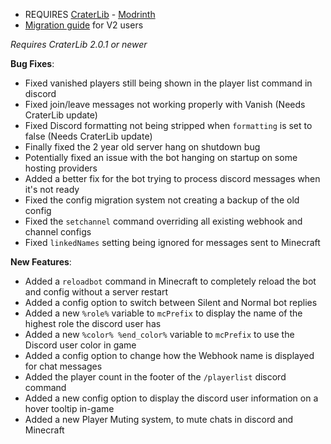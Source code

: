- REQUIRES [CraterLib](https://www.curseforge.com/minecraft/mc-mods/craterlib) - [Modrinth](https://modrinth.com/mod/craterlib)
- [Migration guide](https://sdlink.fdd-docs.com/migration/) for V2 users


*Requires CraterLib 2.0.1 or newer*


**Bug Fixes**:

* Fixed vanished players still being shown in the player list command in discord
* Fixed join/leave messages not working properly with Vanish (Needs CraterLib update)
* Fixed Discord formatting not being stripped when `formatting` is set to false (Needs CraterLib update)
* Finally fixed the 2 year old server hang on shutdown bug
* Potentially fixed an issue with the bot hanging on startup on some hosting providers
* Added a better fix for the bot trying to process discord messages when it's not ready
* Fixed the config migration system not creating a backup of the old config
* Fixed the `setchannel` command overriding all existing webhook and channel configs
* Fixed `linkedNames` setting being ignored for messages sent to Minecraft

**New Features**:

* Added a `reloadbot` command in Minecraft to completely reload the bot and config without a server restart
* Added a config option to switch between Silent and Normal bot replies
* Added a new `%role%` variable to `mcPrefix` to display the name of the highest role the discord user has
* Added a new `%color% %end_color%` variable to `mcPrefix` to use the Discord user color in game
* Added a config option to change how the Webhook name is displayed for chat messages
* Added the player count in the footer of the `/playerlist` discord command
* Added a new config option to display the discord user information on a hover tooltip in-game
* Added a new Player Muting system, to mute chats in discord and Minecraft
